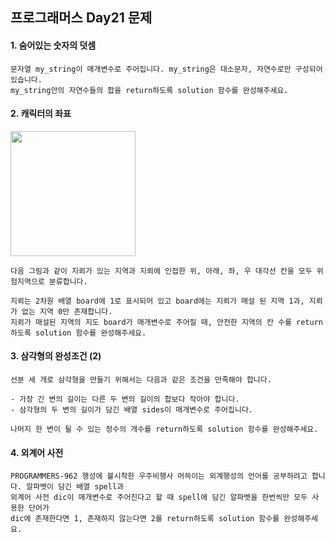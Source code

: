 ## 프로그래머스 Day21 문제
#### 1. 숨어있는 숫자의 덧셈

```
문자열 my_string이 매개변수로 주어집니다. my_string은 대소문자, 자연수로만 구성되어있습니다.
my_string안의 자연수들의 합을 return하도록 solution 함수를 완성해주세요.
```

#### 2. 캐릭터의 좌표
<img src="https://grepp-programmers.s3.ap-northeast-2.amazonaws.com/files/production/124a2c93-da99-4643-96a8-292bb871f553/image.png" width=200 height=200>

```
다음 그림과 같이 지뢰가 있는 지역과 지뢰에 인접한 위, 아래, 좌, 우 대각선 칸을 모두 위험지역으로 분류합니다.
```

```
지뢰는 2차원 배열 board에 1로 표시되어 있고 board에는 지뢰가 매설 된 지역 1과, 지뢰가 없는 지역 0만 존재합니다.
지뢰가 매설된 지역의 지도 board가 매개변수로 주어질 때, 안전한 지역의 칸 수를 return하도록 solution 함수를 완성해주세요.
```

#### 3. 삼각형의 완성조건 (2)

```
선분 세 개로 삼각형을 만들기 위해서는 다음과 같은 조건을 만족해야 합니다.
```
```
- 가장 긴 변의 길이는 다른 두 변의 길이의 합보다 작아야 합니다.
- 삼각형의 두 변의 길이가 담긴 배열 sides이 매개변수로 주어집니다.

나머지 한 변이 될 수 있는 정수의 개수를 return하도록 solution 함수를 완성해주세요.
```

#### 4. 외계어 사전

```
PROGRAMMERS-962 행성에 불시착한 우주비행사 머쓱이는 외계행성의 언어를 공부하려고 합니다. 알파벳이 담긴 배열 spell과
외계어 사전 dic이 매개변수로 주어진다고 할 때 spell에 담긴 알파벳을 한번씩만 모두 사용한 단어가
dic에 존재한다면 1, 존재하지 않는다면 2를 return하도록 solution 함수를 완성해주세요.
```

